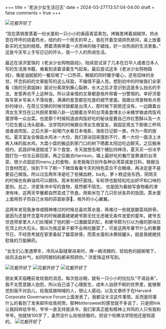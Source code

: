 +++
title = '老派少女生活日志'
date = 2024-03-27T13:57:04-04:00
draft = false
comments = true
+++

![花都开好了](/site/29.jpg)

“现在蒸锅里蒸着一份水蛋和一只小小的香菇青菜素包，烤箱里烤着胡椒饼，热水壶在呼呼的烧着热水，纽约的一个雨天的早上，我在开着空调烘热房间，桌上放着新买的尤加利枝桠，燃着清爽带着一点苦味的柚子蜡烛，好一派热闹的生活景象。” 这是今天早上手写日记的开头，我一个人的热闹生活。

最近在读洪爱珠的《老派少女购物路线》，陆续尝试读了几本在日华人或者日本人写的生活类书籍，难看到读着读着生气起来。最后尝试这本《老派少女购物路线》，像是油腻腻的一餐后喝了一口热茶，解腻的同时暖手暖心，还有回味的余甘。怀念妈妈的文章能写的这么轻盈，不煽情不逼人苦。想到初中的时候我们全家看《我的兄弟姐妹》面对分离哭到撕心裂肺，长大之后才意识到这是多么拙劣的手法，发誓再也不上这种当。所以读亲情的文章都是格外带着一分警惕的。幸好洪爱珠写家乡写亲人不落俗套，满满的爱意都在吃食的细节里面。我跟台湾食物有点奇妙的缘分，在荷兰交换的时候邻居都是台湾人，那时候下厨房还没有，一边跟着台湾女生烹饪在公共厨房里聊八卦一边跟着古早的台湾美食博主小米桶学做卤肉饭鸡蛋饼等一众台菜。也是那个时候知道卤肉饭好吃的秘诀是要自己炸红葱酥以及一大勺花生酱让汤头甜香。法学院的时候跟台湾女生做室友，我固定周五下厨做三杯鸡或者卤肉饭，之后大家一起喝汽水看日本电影，海街日记那一类，作为一周的放松。夏天室友会做盐水鸡冰一大份，我们游泳回来饿到不行，煮一大份一面浇上冰爽入味的盐水鸡，大盘小盘的搬运到家门口的树下晒着太阳边吃边聊天。之后搬来纽约，武昌好味道就成了半个食堂，冬天就想去喝个猪肚四神汤，夏天买一份冰芋圆打包一份冻云吞回家。再之后搬去Harrison，镇上最好吃的餐厅是靠谱的台湾菜，很少点固定的menu上的食物，女老板每日创作各种台湾菜或是日料，根据当日食材而定，快到下午了刷一下微信看看今天的特色菜合不合眼缘，再决定是不是要自己做饭。所以过去两年净是吃了些猪血糕，ba丸，萝卜糕这些东西，阴雨天的时候也有麻油鸡可以期待。周末有蚵仔面线。车轮饼也能轻松吃出好坏和口味的差别。总之，洪爱珠书中写的食物，竟然都不陌生。 也是因为看她写食物看的津津有味，这两天早餐都自然变成了热食。用紫米包了几只形状各异的饭团。蒸水蛋上面用剪子剪自己水培的蒜苗新芽🌱，格外的小心翼翼。

这两年发现我身体或精神难过的时候总喜欢蒸水蛋，再难过一些就是酸菜炖排骨。是因为还是怀念童年的时候跟着姥姥姥爷那无忧无虑被无条件宠爱的童年。姥爷去世连带家里大人们处理掉了他的那一口激酸菜的缸，和姥爷颇为引以为傲的那块压在顶上的大石头。我以为我这辈子都不会再吃酸菜了，可是这两年春节什么的重要节日，不经思考就在家里备起了酸菜排骨。而蒸水蛋和冰黄桃罐头，就是我姥姥抚慰我的万能解药。

   “女生们心里遇寒冬，冷风从裂缝窜进来时，捧一碗浓稠的、琥珀色的甜粥喝下，祛风活血补气，如同阿嬷妈妈都来照顾你。”  洪爱珠这样写到。

![花都开好了](/site/31.jpg)
![花都开好了](/site/30.jpg)
![花都开好了](/site/32.jpg)

朋友某天临睡前发给我的消息。每次低谷期，就有一只小小的拉拉队“不请自来”。我不太愿意跟人抱怨，所以自己请了心理医生，成年人自顾不暇的世界里，能够察觉到我不对劲儿，给我摇旗呐喊的人，很让人感动。以及文章终于在Harvard Corporate Governance Forum上面发表了。我都没关注这件事情，反而是同事什么的看到了发来邮件给我祝贺。那种bittersweet的感觉就不多说了，只是把link让我妈转给爷爷。爷爷一直支持我读书，我们家真正能有精神上共鸣的人只有我和爷爷。他就快100岁了，虽然没什么给他骄傲的，但说个哈佛法学院他还是知道的。
![花都开好了](/site/33.jpg)
